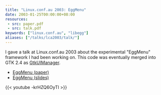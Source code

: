 ```yaml
---
title: "Linux.conf.au 2003: EggMenu"
date: 2003-01-25T00:00:00+08:00
resources:
 - src: paper.pdf
 - src: talk.pdf
keywords: ["linux.conf.au", "libegg"]
aliases: ["/talks/lca2003/talk/"]
---
```


I gave a talk at Linux.conf.au 2003 about the experimental "EggMenu"
framework I had been working on.  This code was eventually merged into
GTK 2.4 as
[GtkUIManager](https://developer.gnome.org/gtk2/stable/GtkUIManager.html).

<!--more-->

* [EggMenu (paper)](paper.pdf)
* [EggMenu (slides)](talk.pdf)

{{< youtube -krHZQ6OyTI >}}
